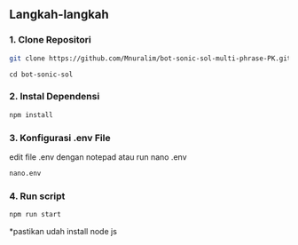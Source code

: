 ## Langkah-langkah

### 1. Clone Repositori

```bash
git clone https://github.com/Mnuralim/bot-sonic-sol-multi-phrase-PK.git
```

```
cd bot-sonic-sol
```

### 2. Instal Dependensi

```bash
npm install
```

### 3. Konfigurasi .env File

edit file .env dengan notepad atau run nano .env

```bash
nano.env
```

### 4. Run script

```bash
npm run start
```

\*pastikan udah install node js
